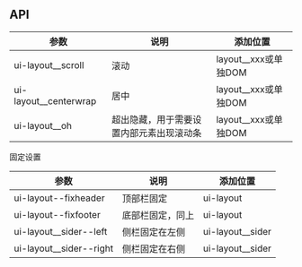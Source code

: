 ## API

| 参数     | 说明           | 添加位置     |
|----------|----------------|----------|
| ui-layout__scroll    | 滚动 | layout__xxx或单独DOM   |
| ui-layout__centerwrap    | 居中 | layout__xxx或单独DOM   |
| ui-layout__oh    | 超出隐藏，用于需要设置内部元素出现滚动条 | layout__xxx或单独DOM   |


固定设置

| 参数     | 说明           | 添加位置     |
|----------|----------------|----------|
| ui-layout--fixheader    | 顶部栏固定 | ui-layout   |
| ui-layout--fixfooter    | 底部栏固定，同上 | ui-layout   |
| ui-layout__sider--left    | 侧栏固定在左侧 | ui-layout__sider   |
| ui-layout__sider--right    | 侧栏固定在右侧 | ui-layout__sider   |
